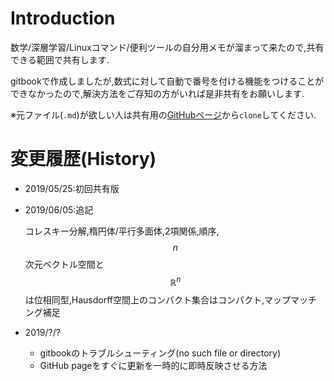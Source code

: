 

# Introduction

数学/深層学習/Linuxコマンド/便利ツールの自分用メモが溜まって来たので,共有できる範囲で共有します.

gitbookで作成しましたが,数式に対して自動で番号を付ける機能をつけることができなかったので,解決方法をご存知の方がいれば是非共有をお願いします.

※元ファイル(`.md`)が欲しい人は共有用の[GitHubページ](https://github.com/akirat1993/MathPCsrc)から`clone`してください.

# 変更履歴(History)

* 2019/05/25:初回共有版
  
* 2019/06/05:追記
  
  コレスキー分解,楕円体/平行多面体,2項関係,順序,$$n$$次元ベクトル空間と$$\mathbb{R}^n$$は位相同型,Hausdorff空間上のコンパクト集合はコンパクト,マップマッチング補足
  
* 2019/?/?

  * gitbookのトラブルシューティング(no such file or directory)
  * GitHub pageをすぐに更新を一時的に即時反映させる方法


